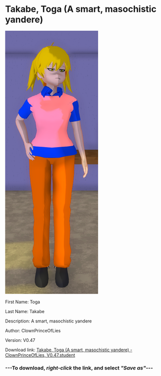 # Takabe, Toga (A smart, masochistic yandere)

<img src="https://raw.githubusercontent.com/Arbiter1223/Daigaku-Gurashi-Custom-Students/master/Students/Files/Takabe%2C%20Toga%20(A%20smart%2C%20masochistic%20yandere).png" title="Takabe, Toga (A smart, masochistic yandere) - ClownPrinceOfLies, V0.47">

First Name: Toga

Last Name: Takabe

Description: A smart, masochistic yandere

Author: ClownPrinceOfLies

Version: V0.47

Download link: <a href="https://raw.githubusercontent.com/Arbiter1223/Daigaku-Gurashi-Custom-Students/master/Students/Files/Takabe%2C%20Toga%20(A%20smart%2C%20masochistic%20yandere)%20-%20ClownPrinceOfLies%2C%20V0.47.student">Takabe, Toga (A smart, masochistic yandere) - ClownPrinceOfLies, V0.47.student</a>

### ---**To download, _right-click_ the link, and select _"Save as"_**---
